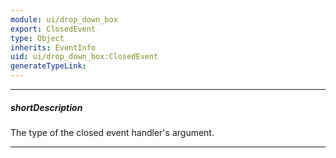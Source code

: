 ```yaml
---
module: ui/drop_down_box
export: ClosedEvent
type: Object
inherits: EventInfo
uid: ui/drop_down_box:ClosedEvent
generateTypeLink: 
---
```

---
##### shortDescription
The type of the closed event handler's argument.

---
<!-- Description goes here -->